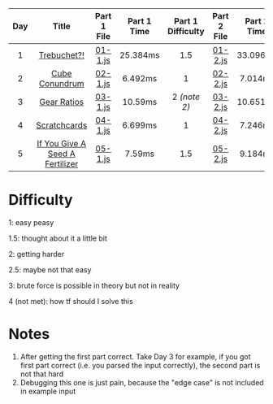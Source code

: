 |Day|Title|Part 1 File|Part 1 Time|Part 1 Difficulty|Part 2 File|Part 2 Time|Part 2 Difficulty *(note 1)*|
|:-:|:-:|:-:|:-:|:-:|:-:|:-:|:-:|
|1|[Trebuchet?!](https://adventofcode.com/2023/day/1)|[01-1.js](01-1.js#L1002)|25.384ms|1.5|[01-2.js](01-2.js#L1002)|33.096ms|2.5|
|2|[Cube Conundrum](https://adventofcode.com/2023/day/2)|[02-1.js](02-1.js#L102)|6.492ms|1|[02-2.js](02-2.js#L102)|7.014ms|1|
|3|[Gear Ratios](https://adventofcode.com/2023/day/3/)|[03-1.js](03-1.js#L142)|10.59ms|2 *(note 2)*|[03-2.js](03-2.js#L142)|10.651ms|1.5|
|4|[Scratchcards](https://adventofcode.com/2023/day/4)|[04-1.js](04-1.js#L218)|6.699ms|1|[04-2.js](04-2.js#L218)|7.246ms|1|
|5|[If You Give A Seed A Fertilizer](https://adventofcode.com/2023/day/5)|[05-1.js](05-1.js#L211)|7.59ms|1.5|[05-2.js](05-2.js#L211)|9.184ms|3|

# Difficulty
1: easy peasy

1.5: thought about it a little bit

2: getting harder

2.5: maybe not that easy

3: brute force is possible in theory but not in reality

4 (not met): how tf should I solve this

# Notes
1. After getting the first part correct. Take Day 3 for example, if you got first part correct (i.e. you parsed the input correctly), the second part is not that hard
2. Debugging this one is just pain, because the "edge case" is not included in example input